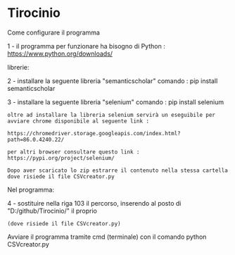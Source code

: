 # Tirocinio
Come configurare il programma

1 - il programma per funzionare ha bisogno di Python : https://www.python.org/downloads/

librerie:

2 - installare la seguente libreria "semanticscholar" comando : pip install semanticscholar

3 - installare la seguente libreria "selenium" comando : pip install selenium

    oltre ad installare la libreria selenium servirà un eseguibile per avviare chrome disponibile al seguente link :
    
    https://chromedriver.storage.googleapis.com/index.html?path=86.0.4240.22/
    
    per altri browser consultare questo link : https://pypi.org/project/selenium/
    
    Dopo aver scaricato lo zip estrarre il contenuto nella stessa cartella dove risiede il file CSVcreator.py
    
Nel programma:

4 - sostituire nella riga 103 il percorso, inserendo al posto di "D:/github/Tirocinio/" il proprio

    (dove risiede il file CSVcreator.py)
    
Avviare il programma tramite cmd (terminale) con il comando python CSVcreator.py
